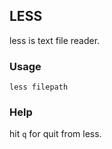 ## LESS

less is text file reader.

### Usage

`less filepath`

### Help

hit `q` for quit from less.
